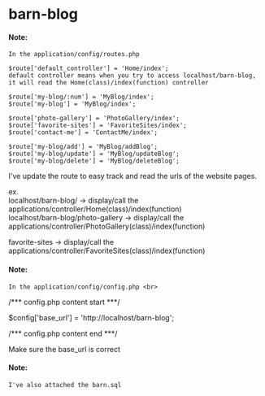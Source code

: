 # barn-blog
 
#### Note: 
    In the application/config/routes.php

    $route['default_controller'] = 'Home/index'; 
    default controller means when you try to access localhost/barn-blog, it will read the Home(class)/index(function) controller
   
    $route['my-blog/:num'] = 'MyBlog/index';
    $route['my-blog'] = 'MyBlog/index'; 
    
    $route['photo-gallery'] = 'PhotoGallery/index';
    $route['favorite-sites'] = 'FavoriteSites/index'; 
    $route['contact-me'] = 'ContactMe/index'; 
    
    $route['my-blog/add'] = 'MyBlog/addBlog'; 
    $route['my-blog/update'] = 'MyBlog/updateBlog'; 
    $route['my-blog/delete'] = 'MyBlog/deleteBlog'; 
    

I've update the route to easy track and read the urls of the website pages.  <br>

ex. <br>
localhost/barn-blog/ -> display/call the applications/controller/Home(class)/index(function) <br>
localhost/barn-blog/photo-gallery -> display/call the applications/controller/PhotoGallery(class)/index(function) <br>
<?php echo base_url(); ?>favorite-sites  -> display/call the applications/controller/FavoriteSites(class)/index(function) <br>


#### Note: 
    In the application/config/config.php <br>

/*** config.php content start ***/

$config['base_url'] = 'http://localhost/barn-blog'; </br>

/*** config.php content end ***/

Make sure the base_url is correct <br>


#### Note: 
    I've also attached the barn.sql

